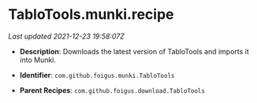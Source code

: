 # TabloTools.munki.recipe

_Last updated 2021-12-23 19:58:07Z_

- **Description**: Downloads the latest version of TabloTools and imports it into Munki.

- **Identifier**: `com.github.foigus.munki.TabloTools`

- **Parent Recipes**: `com.github.foigus.download.TabloTools`